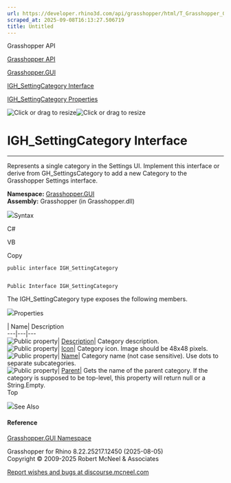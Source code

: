 ```yaml
---
url: https://developer.rhino3d.com/api/grasshopper/html/T_Grasshopper_GUI_IGH_SettingCategory.htm
scraped_at: 2025-09-08T16:13:27.506719
title: Untitled
---
```


Grasshopper API

[Grasshopper API](../html/723c01da-9986-4db2-8f53-6f3a7494df75.htm
"Grasshopper API")

[Grasshopper.GUI](../html/N_Grasshopper_GUI.htm "Grasshopper.GUI")

[IGH_SettingCategory
Interface](../html/T_Grasshopper_GUI_IGH_SettingCategory.htm
"IGH_SettingCategory Interface")

[IGH_SettingCategory
Properties](../html/Properties_T_Grasshopper_GUI_IGH_SettingCategory.htm
"IGH_SettingCategory Properties")

![Click or drag to resize](../icons/TocOpen.gif)![Click or drag to
resize](../icons/TocClose.gif)

# IGH_SettingCategory Interface  
  
---  
  
Represents a single category in the Settings UI. Implement this interface or
derive from GH_SettingsCategory to add a new Category to the Grasshopper
Settings interface.

**Namespace:** [Grasshopper.GUI](N_Grasshopper_GUI.htm)  
**Assembly:** Grasshopper (in Grasshopper.dll)

![](../icons/SectionExpanded.png)Syntax

C#

VB

Copy

    
    
    public interface IGH_SettingCategory
    
    
    Public Interface IGH_SettingCategory

The IGH_SettingCategory type exposes the following members.

![](../icons/SectionExpanded.png)Properties

| Name| Description  
---|---|---  
![Public property](../icons/pubproperty.gif)|
[Description](P_Grasshopper_GUI_IGH_SettingCategory_Description.htm)|
Category description.  
![Public property](../icons/pubproperty.gif)|
[Icon](P_Grasshopper_GUI_IGH_SettingCategory_Icon.htm)|  Category icon. Image
should be 48x48 pixels.  
![Public property](../icons/pubproperty.gif)|
[Name](P_Grasshopper_GUI_IGH_SettingCategory_Name.htm)|  Category name (not
case sensitive). Use dots to separate subcategories.  
![Public property](../icons/pubproperty.gif)|
[Parent](P_Grasshopper_GUI_IGH_SettingCategory_Parent.htm)|  Gets the name of
the parent category. If the category is supposed to be top-level, this
property will return null or a String.Empty.  
Top

![](../icons/SectionExpanded.png)See Also

#### Reference

[Grasshopper.GUI Namespace](N_Grasshopper_GUI.htm)

Grasshopper for Rhino 8.22.25217.12450 (2025-08-05)  
Copyright © 2009-2025 Robert McNeel & Associates

[Report wishes and bugs at
discourse.mcneel.com](https://discourse.mcneel.com/c/grasshopper)

